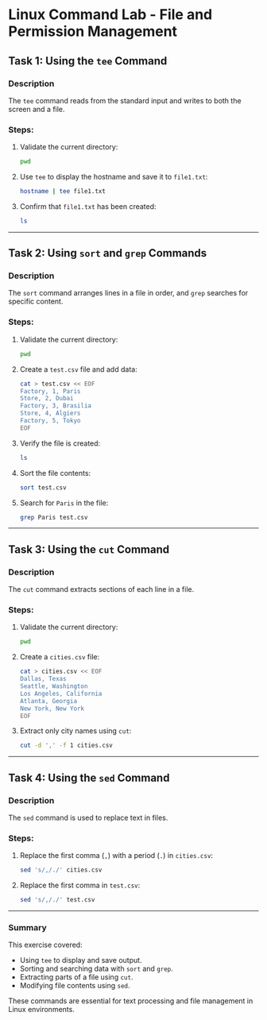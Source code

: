 # Linux Command Lab - File and Permission Management

## Task 1: Using the `tee` Command

### Description
The `tee` command reads from the standard input and writes to both the screen and a file.

### Steps:
1. Validate the current directory:
   ```bash
   pwd
   ```
2. Use `tee` to display the hostname and save it to `file1.txt`:
   ```bash
   hostname | tee file1.txt
   ```
3. Confirm that `file1.txt` has been created:
   ```bash
   ls
   ```

---

## Task 2: Using `sort` and `grep` Commands

### Description
The `sort` command arranges lines in a file in order, and `grep` searches for specific content.

### Steps:
1. Validate the current directory:
   ```bash
   pwd
   ```
2. Create a `test.csv` file and add data:
   ```bash
   cat > test.csv << EOF
   Factory, 1, Paris
   Store, 2, Dubai
   Factory, 3, Brasilia
   Store, 4, Algiers
   Factory, 5, Tokyo
   EOF
   ```
3. Verify the file is created:
   ```bash
   ls
   ```
4. Sort the file contents:
   ```bash
   sort test.csv
   ```
5. Search for `Paris` in the file:
   ```bash
   grep Paris test.csv
   ```

---

## Task 3: Using the `cut` Command

### Description
The `cut` command extracts sections of each line in a file.

### Steps:
1. Validate the current directory:
   ```bash
   pwd
   ```
2. Create a `cities.csv` file:
   ```bash
   cat > cities.csv << EOF
   Dallas, Texas
   Seattle, Washington
   Los Angeles, California
   Atlanta, Georgia
   New York, New York
   EOF
   ```
3. Extract only city names using `cut`:
   ```bash
   cut -d ',' -f 1 cities.csv
   ```

---

## Task 4: Using the `sed` Command

### Description
The `sed` command is used to replace text in files.

### Steps:
1. Replace the first comma (`,`) with a period (`.`) in `cities.csv`:
   ```bash
   sed 's/,/./' cities.csv
   ```
2. Replace the first comma in `test.csv`:
   ```bash
   sed 's/,/./' test.csv
   ```

---

### Summary
This exercise covered:
- Using `tee` to display and save output.
- Sorting and searching data with `sort` and `grep`.
- Extracting parts of a file using `cut`.
- Modifying file contents using `sed`.

These commands are essential for text processing and file management in Linux environments.

